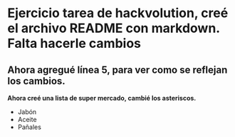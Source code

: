 # Ejercicio tarea de hackvolution, creé el archivo README con markdown. Falta hacerle cambios 



## Ahora agregué línea 5, para ver como se reflejan los cambios. 




**Ahora creé una lista de super mercado, cambié los asteriscos.**
- Jabón
- Aceite
- Pañales